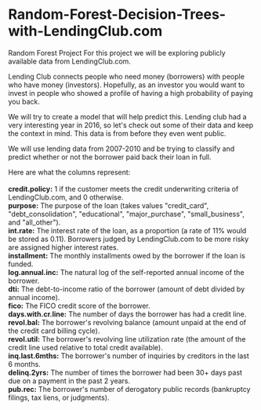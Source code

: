# Random-Forest-Decision-Trees-with-LendingClub.com
Random Forest Project For this project we will be exploring publicly available data from LendingClub.com. 

Lending Club connects people who need money (borrowers) with people who have money (investors). Hopefully, as an investor you would want to invest in people who showed a profile of having a high probability of paying you back. 

We will try to create a model that will help predict this.  Lending club had a very interesting year in 2016, so let's check out some of their data and keep the context in mind. This data is from before they even went public.  

We will use lending data from 2007-2010 and be trying to classify and predict whether or not the borrower paid back their loan in full. 

Here are what the columns represent:  
<br />**credit.policy:** 1 if the customer meets the credit underwriting criteria of LendingClub.com, and 0 otherwise. 
<br />**purpose:** The purpose of the loan (takes values "credit_card", "debt_consolidation", "educational", "major_purchase", "small_business", and "all_other"). 
<br />**int.rate:** The interest rate of the loan, as a proportion (a rate of 11% would be stored as 0.11). Borrowers judged by LendingClub.com to be more risky are assigned higher interest rates. 
<br />**installment:** The monthly installments owed by the borrower if the loan is funded. 
<br />**log.annual.inc:** The natural log of the self-reported annual income of the borrower. 
<br />**dti:** The debt-to-income ratio of the borrower (amount of debt divided by annual income). 
<br />**fico:** The FICO credit score of the borrower. 
<br />**days.with.cr.line:** The number of days the borrower has had a credit line. 
<br />**revol.bal:** The borrower's revolving balance (amount unpaid at the end of the credit card billing cycle). 
<br />**revol.util:** The borrower's revolving line utilization rate (the amount of the credit line used relative to total credit available).
<br />**inq.last.6mths:** The borrower's number of inquiries by creditors in the last 6 months. 
<br />**delinq.2yrs:** The number of times the borrower had been 30+ days past due on a payment in the past 2 years. 
<br />**pub.rec:** The borrower's number of derogatory public records (bankruptcy filings, tax liens, or judgments).
